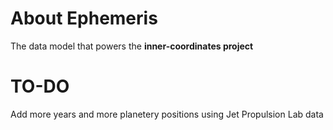 # About Ephemeris
The data model that powers the <strong>inner-coordinates project</strong>
# TO-DO
Add more years and more planetery positions using Jet Propulsion Lab data
